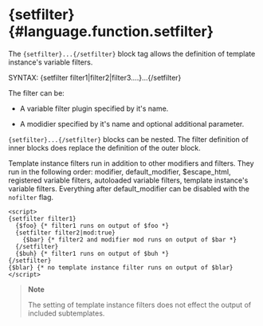 {setfilter} {#language.function.setfilter}
===========

The `{setfilter}...{/setfilter}` block tag allows the definition of
template instance\'s variable filters.

SYNTAX: {setfilter filter1\|filter2\|filter3\....}\...{/setfilter}

The filter can be:

-   A variable filter plugin specified by it\'s name.

-   A modidier specified by it\'s name and optional additional
    parameter.

`{setfilter}...{/setfilter}` blocks can be nested. The filter definition
of inner blocks does replace the definition of the outer block.

Template instance filters run in addition to other modifiers and
filters. They run in the following order: modifier, default\_modifier,
\$escape\_html, registered variable filters, autoloaded variable
filters, template instance\'s variable filters. Everything after
default\_modifier can be disabled with the `nofilter` flag.


    <script>
    {setfilter filter1}
      {$foo} {* filter1 runs on output of $foo *}
      {setfilter filter2|mod:true}
        {$bar} {* filter2 and modifier mod runs on output of $bar *}
      {/setfilter}
      {$buh} {* filter1 runs on output of $buh *}
    {/setfilter}
    {$blar} {* no template instance filter runs on output of $blar}
    </script>

      

> **Note**
>
> The setting of template instance filters does not effect the output of
> included subtemplates.
